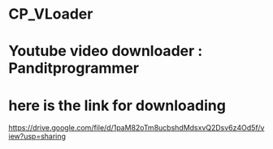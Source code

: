 # CP_VLoader
# Youtube video downloader : Panditprogrammer
# here is the link for downloading 
https://drive.google.com/file/d/1paM82oTm8ucbshdMdsxvQ2Dsv6z4Od5f/view?usp=sharing
